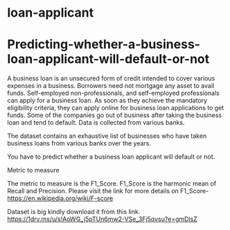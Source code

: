 # loan-applicant
<h1>Predicting-whether-a-business-loan-applicant-will-default-or-not</h1>

A business loan is an unsecured form of credit intended to cover various expenses in a business. Borrowers need not mortgage any asset to avail funds. Self-employed non-professionals, and self-employed professionals can apply for a business loan. As soon as they achieve the mandatory eligibility criteria, they can apply online for business loan applications to get funds. Some of the companies go out of business after taking the business loan and tend to default. Data is collected from various banks.

The dataset contains an exhaustive list of businesses who have taken business loans from various banks over the years.

You have to predict whether a business loan applicant will default or not.

Metric to measure

The metric to measure is the F1_Score. F1_Score is the harmonic mean of Recall and Precision. Please visit the link for more details on F1_Score- https://en.wikipedia.org/wiki/F-score

Dataset is big kindly download it from this link. https://1drv.ms/u/s!AoWG_j5pTUn6mw2-VSe_3Fj5qvsu?e=gmDlsZ
